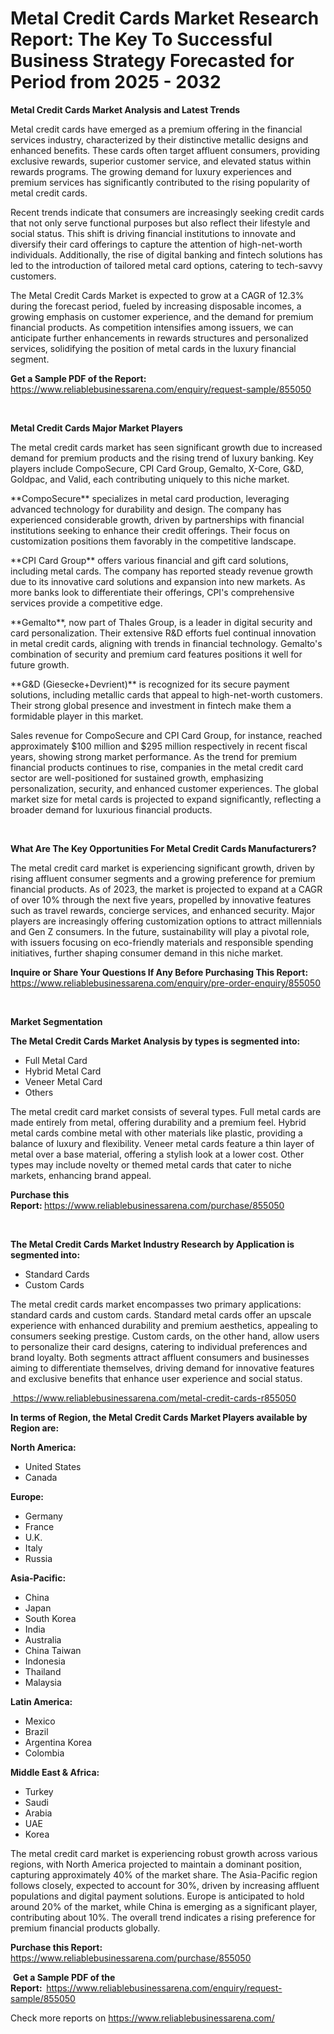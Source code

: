 <p><h1>Metal Credit Cards Market Research Report: The Key To Successful Business Strategy Forecasted for Period from 2025 - 2032</h1></p><p><strong>Metal Credit Cards Market Analysis and Latest Trends</strong></p>
<p><p>Metal credit cards have emerged as a premium offering in the financial services industry, characterized by their distinctive metallic designs and enhanced benefits. These cards often target affluent consumers, providing exclusive rewards, superior customer service, and elevated status within rewards programs. The growing demand for luxury experiences and premium services has significantly contributed to the rising popularity of metal credit cards.</p><p>Recent trends indicate that consumers are increasingly seeking credit cards that not only serve functional purposes but also reflect their lifestyle and social status. This shift is driving financial institutions to innovate and diversify their card offerings to capture the attention of high-net-worth individuals. Additionally, the rise of digital banking and fintech solutions has led to the introduction of tailored metal card options, catering to tech-savvy customers.</p><p>The Metal Credit Cards Market is expected to grow at a CAGR of 12.3% during the forecast period, fueled by increasing disposable incomes, a growing emphasis on customer experience, and the demand for premium financial products. As competition intensifies among issuers, we can anticipate further enhancements in rewards structures and personalized services, solidifying the position of metal cards in the luxury financial segment.</p></p>
<p><strong>Get a Sample PDF of the Report:&nbsp;</strong> <a href="https://www.reliablebusinessarena.com/enquiry/request-sample/855050?utm_campaign=2106&utm_medium=2&utm_source=Github&utm_content=ia&utm_term=06022025&utm_id=metal-credit-cards">https://www.reliablebusinessarena.com/enquiry/request-sample/855050</a></p>
<p>&nbsp;</p>
<p><strong>Metal Credit Cards Major Market Players</strong></p>
<p><p>The metal credit cards market has seen significant growth due to increased demand for premium products and the rising trend of luxury banking. Key players include CompoSecure, CPI Card Group, Gemalto, X-Core, G&D, Goldpac, and Valid, each contributing uniquely to this niche market.</p><p>**CompoSecure** specializes in metal card production, leveraging advanced technology for durability and design. The company has experienced considerable growth, driven by partnerships with financial institutions seeking to enhance their credit offerings. Their focus on customization positions them favorably in the competitive landscape.</p><p>**CPI Card Group** offers various financial and gift card solutions, including metal cards. The company has reported steady revenue growth due to its innovative card solutions and expansion into new markets. As more banks look to differentiate their offerings, CPI's comprehensive services provide a competitive edge.</p><p>**Gemalto**, now part of Thales Group, is a leader in digital security and card personalization. Their extensive R&D efforts fuel continual innovation in metal credit cards, aligning with trends in financial technology. Gemalto's combination of security and premium card features positions it well for future growth.</p><p>**G&D (Giesecke+Devrient)** is recognized for its secure payment solutions, including metallic cards that appeal to high-net-worth customers. Their strong global presence and investment in fintech make them a formidable player in this market.</p><p>Sales revenue for CompoSecure and CPI Card Group, for instance, reached approximately $100 million and $295 million respectively in recent fiscal years, showing strong market performance. As the trend for premium financial products continues to rise, companies in the metal credit card sector are well-positioned for sustained growth, emphasizing personalization, security, and enhanced customer experiences. The global market size for metal cards is projected to expand significantly, reflecting a broader demand for luxurious financial products.</p></p>
<p>&nbsp;</p>
<p><strong>What Are The Key Opportunities For Metal Credit Cards Manufacturers?</strong></p>
<p><p>The metal credit card market is experiencing significant growth, driven by rising affluent consumer segments and a growing preference for premium financial products. As of 2023, the market is projected to expand at a CAGR of over 10% through the next five years, propelled by innovative features such as travel rewards, concierge services, and enhanced security. Major players are increasingly offering customization options to attract millennials and Gen Z consumers. In the future, sustainability will play a pivotal role, with issuers focusing on eco-friendly materials and responsible spending initiatives, further shaping consumer demand in this niche market.</p></p>
<p><strong>Inquire or Share Your Questions If Any Before Purchasing This Report:</strong> <a href="https://www.reliablebusinessarena.com/enquiry/pre-order-enquiry/855050?utm_campaign=2106&utm_medium=2&utm_source=Github&utm_content=ia&utm_term=06022025&utm_id=metal-credit-cards">https://www.reliablebusinessarena.com/enquiry/pre-order-enquiry/855050</a></p>
<p>&nbsp;</p>
<p><strong>Market Segmentation</strong></p>
<p><strong>The Metal Credit Cards Market Analysis by types is segmented into:</strong></p>
<p><ul><li>Full Metal Card</li><li>Hybrid Metal Card</li><li>Veneer Metal Card</li><li>Others</li></ul></p>
<p><p>The metal credit card market consists of several types. Full metal cards are made entirely from metal, offering durability and a premium feel. Hybrid metal cards combine metal with other materials like plastic, providing a balance of luxury and flexibility. Veneer metal cards feature a thin layer of metal over a base material, offering a stylish look at a lower cost. Other types may include novelty or themed metal cards that cater to niche markets, enhancing brand appeal.</p></p>
<p><strong>Purchase this Report:&nbsp;</strong><a href="https://www.reliablebusinessarena.com/purchase/855050?utm_campaign=2106&utm_medium=2&utm_source=Github&utm_content=ia&utm_term=06022025&utm_id=metal-credit-cards">https://www.reliablebusinessarena.com/purchase/855050</a></p>
<p>&nbsp;</p>
<p><strong>The Metal Credit Cards Market Industry Research by Application is segmented into:</strong></p>
<p><ul><li>Standard Cards</li><li>Custom Cards</li></ul></p>
<p><p>The metal credit cards market encompasses two primary applications: standard cards and custom cards. Standard metal cards offer an upscale experience with enhanced durability and premium aesthetics, appealing to consumers seeking prestige. Custom cards, on the other hand, allow users to personalize their card designs, catering to individual preferences and brand loyalty. Both segments attract affluent consumers and businesses aiming to differentiate themselves, driving demand for innovative features and exclusive benefits that enhance user experience and social status.</p></p>
<p><a href="https://www.reliablebusinessarena.com/metal-credit-cards-r855050?utm_campaign=2106&utm_medium=2&utm_source=Github&utm_content=ia&utm_term=06022025&utm_id=metal-credit-cards">&nbsp;https://www.reliablebusinessarena.com/metal-credit-cards-r855050</a></p>
<p><strong>In terms of Region, the Metal Credit Cards Market Players available by Region are:</strong></p>
<p>
    <p> <strong> North America: </strong>
        <ul>
            <li>United States</li>
            <li>Canada</li>
        </ul>
        </p> 
    <p> <strong> Europe: </strong>
        <ul>
            <li>Germany</li>
            <li>France</li>
            <li>U.K.</li>
            <li>Italy</li>
            <li>Russia</li>
        </ul>
        </p> 
    <p> <strong> Asia-Pacific: </strong>
        <ul>
            <li>China</li>
            <li>Japan</li>
            <li>South Korea</li>
            <li>India</li>
            <li>Australia</li>
            <li>China Taiwan</li>
            <li>Indonesia</li>
            <li>Thailand</li>
            <li>Malaysia</li>
        </ul>
        </p> 
    <p> <strong> Latin America: </strong>
        <ul>
            <li>Mexico</li>
            <li>Brazil</li>
            <li>Argentina Korea</li>
            <li>Colombia</li>
        </ul>
        </p> 
    <p> <strong> Middle East & Africa: </strong>
        <ul>
            <li>Turkey</li>
            <li>Saudi</li>
            <li>Arabia</li>
            <li>UAE</li>
            <li>Korea</li>
        </ul>
    </p>
    </p>
<p><p>The metal credit card market is experiencing robust growth across various regions, with North America projected to maintain a dominant position, capturing approximately 40% of the market share. The Asia-Pacific region follows closely, expected to account for 30%, driven by increasing affluent populations and digital payment solutions. Europe is anticipated to hold around 20% of the market, while China is emerging as a significant player, contributing about 10%. The overall trend indicates a rising preference for premium financial products globally.</p></p>
<p><strong>Purchase this Report: </strong><a href="https://www.reliablebusinessarena.com/purchase/855050?utm_campaign=2106&utm_medium=2&utm_source=Github&utm_content=ia&utm_term=06022025&utm_id=metal-credit-cards">https://www.reliablebusinessarena.com/purchase/855050</a></p>
<p>&nbsp;<strong>Get a Sample PDF of the Report:&nbsp;&nbsp;</strong><a href="https://www.reliablebusinessarena.com/enquiry/request-sample/855050?utm_campaign=2106&utm_medium=2&utm_source=Github&utm_content=ia&utm_term=06022025&utm_id=metal-credit-cards">https://www.reliablebusinessarena.com/enquiry/request-sample/855050</a></p>
<p><strong></strong></p>
<p>Check more reports on <a href="https://www.reliablebusinessarena.com/?utm_campaign=2106&utm_medium=2&utm_source=Github&utm_content=ia&utm_term=06022025&utm_id=metal-credit-cards">https://www.reliablebusinessarena.com/</a></p>